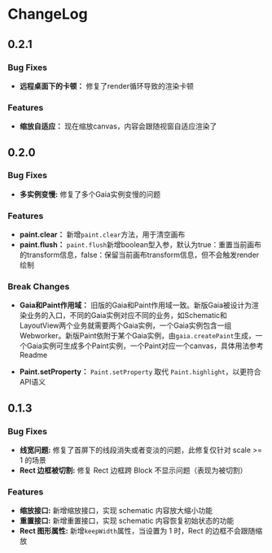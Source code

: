 # ChangeLog

## 0.2.1

### Bug Fixes

* **远程桌面下的卡顿：** 修复了render循环导致的渲染卡顿

### Features

* **缩放自适应：** 现在缩放canvas，内容会跟随视窗自适应渲染了

## 0.2.0

### Bug Fixes

* **多实例变慢:** 修复了多个Gaia实例变慢的问题

### Features

* **paint.clear：** 新增```paint.clear```方法，用于清空画布
* **paint.flush：** ```paint.flush```新增boolean型入参，默认为true：重置当前画布的transform信息，false：保留当前画布transform信息，但不会触发render绘制

### Break Changes

* **Gaia和Paint作用域：** 旧版的Gaia和Paint作用域一致。新版Gaia被设计为渲染业务的入口，不同的Gaia实例对应不同的业务，如Schematic和LayoutView两个业务就需要两个Gaia实例，一个Gaia实例包含一组Webworker。新版Paint依附于某个Gaia实例，由```gaia.createPaint```生成，一个Gaia实例可生成多个Paint实例，一个Paint对应一个canvas，具体用法参考Readme

* **Paint.setProperty：** ```Paint.setProperty``` 取代 ```Paint.highlight```，以更符合API语义

## 0.1.3

### Bug Fixes

- **线宽问题:** 修复了首屏下的线段消失或者变淡的问题，此修复仅针对 scale >= 1 的场景
- **Rect 边框被切割:** 修复 Rect 边框跨 Block 不显示问题（表现为被切割）

### Features

- **缩放接口:** 新增缩放接口，实现 schematic 内容放大缩小功能
- **重置接口:** 新增重置接口，实现 schematic 内容恢复初始状态的功能
- **Rect 图形属性:** 新增`keepWidth`属性，当设置为 1 时，Rect 的边框不会跟随缩放
